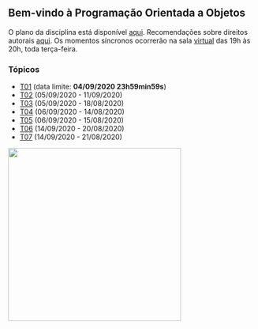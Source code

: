 ## Bem-vindo à Programação Orientada a Objetos

O plano da disciplina está disponível [aqui](./media/plano-poo.pdf). Recomendações sobre direitos autorais [aqui](./media/recomendacao-prograd.pdf). Os
momentos síncronos ocorrerão na sala [virtual](https://meet.google.com/lookup/awkznsp2o3) das 19h às 20h, toda terça-feira.

### Tópicos

- [T01](topicos/01.md) (data limite: **04/09/2020 23h59min59s**)
- [T02](topicos/02.md) (05/09/2020 - 11/09/2020)
- [T03](topicos/03.md) (05/09/2020 - 18/08/2020)
- [T04](topicos/04.md) (06/09/2020 - 14/08/2020)
- [T05](topicos/05.md) (06/09/2020 - 15/08/2020)
- [T06](topicos/06.md) (14/09/2020 - 20/08/2020)
- [T07](topicos/07.md) (14/09/2020 - 21/08/2020)

<img src="https://github.com/kyriosdata/oo/raw/master/media/flyier-poo.png" width="350">
